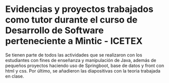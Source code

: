 # Evidencias y proyectos trabajados como tutor durante el curso de Desarrollo de Software perteneciente a Mintic - ICETEX
Se tienen parte de todos las actividades que se realizaron con los estudiantes con fines de enseñanza y manipulación de Java, además de pequeños proyectos haciendo uso de Springboot, base de datos y front con html y css. Por último, se añadieron las diapositivas con la teoria trabajada en clase. 
